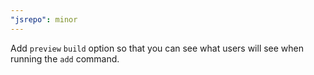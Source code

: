 ```yaml
---
"jsrepo": minor
---
```


Add `preview` `build` option so that you can see what users will see when running the `add` command.
